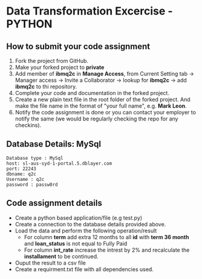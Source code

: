 # Data Transformation Excercise - PYTHON

## How to submit your code assignment

1. Fork the project from GitHub.
2. Make your forked project to **private** 
3. Add member of **ibmq2c** in **Manage Access**,  from Current Setting tab -> Manager access -> Invite a Collaborator -> lookup for **ibmq2c** -> add  **ibmq2c** to thi repository.
4. Complete your code and documentation in the forked project.
5. Create a new plain text file in the root folder of the forked project. And make the file name in the format of "your full name", e.g. **Mark Leon**.
6. Notify the code assignment is done or you can contact your employer to notify the same (we would be regularly checking the repo for any checkins).

## Database Details: MySql
```
Database type : MySql
host: sl-aus-syd-1-portal.5.dblayer.com
port: 22243
dbname: q2c
Username : q2c
password : passw0rd
```

## Code assignment details

* Create a python based application/file (e.g test.py)
* Create a connection to the database details provided above.
* Load the data and perform the following operation/result
  * For column **term** add extra 12 months to all **id** with **term 36 month**  and **loan_status** is not equal to Fully Paid
  * For column **int_rate** increase the intrest by 2% and recalculate the **installament** to be continued.
* Ouput the result to a csv file
* Create a requirment.txt file with all dependencies used. 
